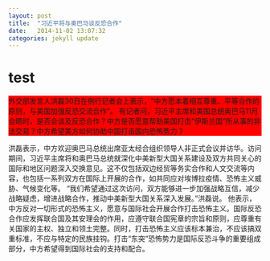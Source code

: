 ```yaml
---
layout: post
title:  "习近平将与奥巴马谈反恐合作"
date:   2014-11-02 13:07:32
categories: jekyll update
---
```


<h1>test</h1>
<div style="background:#f00;">

外交部发言人洪磊30日在例行记者会上表示，“中方愿本着相互尊重、平等合作的原则，与美国加强反恐交流合作”。
有记者问，习近平主席和美国总统奥巴马11月会晤时，是否会谈及反恐合作？中方是否愿意帮助美国打击“伊斯兰国”所从事的非法交易？中方希望美方如何协助中国打击国内恐怖势力？

</div>

洪磊表示，中方欢迎奥巴马总统出席亚太经合组织领导人非正式会议并访华。访问期间，习近平主席将和奥巴马总统就深化中美新型大国关系建设及双方共同关心的国际和地区问题深入交换意见。这不仅包括双边经贸等务实合作和人文交流等内容，也包括一系列双方在国际上开展的合作，如共同应对埃博拉疫情、恐怖主义威胁、气候变化等。
“我们希望通过这次访问，双方能够进一步加强战略互信，减少战略疑虑，增进战略合作，推动中美新型大国关系深入发展。”洪磊说。
他表示，中方反对一切形式的恐怖主义，愿意与国际社会开展合作打击恐怖主义。国际反恐合作应发挥联合国及其安理会的作用，应遵守联合国宪章的宗旨和原则，应尊重有关国家的主权、独立和领土完整。同时，打击恐怖主义应该标本兼治，不应该搞双重标准，不应与特定的民族挂钩。打击“东突”恐怖势力是国际反恐斗争的重要组成部分，中方希望得到国际社会的支持和配合。
